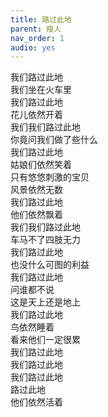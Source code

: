 ```yaml
---
title: 路过此地
parent: 瘦人
nav_order: 1
audio: yes
---
```


我们路过此地  
我们坐在火车里  
我们路过此地  
花儿依然开着  
我们我们路过此地  
你竟问我们做了些什么  
我们路过此地  
姑娘们依然笑着  
只有悠悠刺激的宝贝  
风景依然无数  
我们路过此地  
他们依然飘着  
我们我们路过此地  
车马不了四肢无力  
我们路过此地  
也没什么可图的利益  
我们路过此地  
问谁都不说  
这是天上还是地上  
我们路过此地  
鸟依然睡着  
看来他们一定很累  
我们路过此地  
我们路过此地  
我们路过此地  
路过此地  
他们依然活着